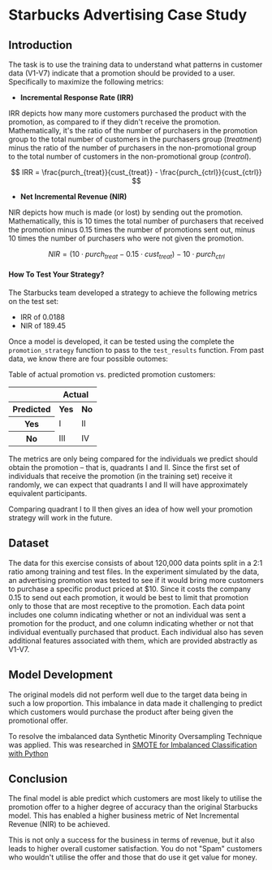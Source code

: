 # Starbucks Advertising Case Study

## Introduction
The task is to use the training data to understand what patterns in customer data (V1-V7) indicate that a promotion should be provided to a user. Specifically to maximize the following metrics:

* **Incremental Response Rate (IRR)**

IRR depicts how many more customers purchased the product with the promotion, as compared to if they didn't receive the promotion. Mathematically, it's the ratio of the number of purchasers in the promotion group to the total number of customers in the purchasers group (_treatment_) minus the ratio of the number of purchasers in the non-promotional group to the total number of customers in the non-promotional group (_control_).

$$ IRR = \frac{purch_{treat}}{cust_{treat}} - \frac{purch_{ctrl}}{cust_{ctrl}} $$


* **Net Incremental Revenue (NIR)**

NIR depicts how much is made (or lost) by sending out the promotion. Mathematically, this is 10 times the total number of purchasers that received the promotion minus 0.15 times the number of promotions sent out, minus 10 times the number of purchasers who were not given the promotion.

$$ NIR = (10\cdot purch_{treat} - 0.15 \cdot cust_{treat}) - 10 \cdot purch_{ctrl}$$


#### How To Test Your Strategy?

The Starbucks team developed a strategy to achieve the following metrics on the test set:

* IRR of 0.0188
* NIR of 189.45

Once a model is developed, it can be tested using the complete the `promotion_strategy` function to pass to the `test_results` function. From past data, we know there are four possible outomes:

Table of actual promotion vs. predicted promotion customers:  

<table>
<tr><th></th><th colspan = '2'>Actual</th></tr>
<tr><th>Predicted</th><th>Yes</th><th>No</th></tr>
<tr><th>Yes</th><td>I</td><td>II</td></tr>
<tr><th>No</th><td>III</td><td>IV</td></tr>
</table>

The metrics are only being compared for the individuals we predict should obtain the promotion – that is, quadrants I and II.  Since the first set of individuals that receive the promotion (in the training set) receive it randomly, we can expect that quadrants I and II will have approximately equivalent participants.  

Comparing quadrant I to II then gives an idea of how well your promotion strategy will work in the future.

## Dataset
The data for this exercise consists of about 120,000 data points split in a 2:1 ratio among training and test files. In the experiment simulated by the data, an advertising promotion was tested to see if it would bring more customers to purchase a specific product priced at $10. Since it costs the company 0.15 to send out each promotion, it would be best to limit that promotion only to those that are most receptive to the promotion. Each data point includes one column indicating whether or not an individual was sent a promotion for the product, and one column indicating whether or not that individual eventually purchased that product. Each individual also has seven additional features associated with them, which are provided abstractly as V1-V7.

## Model Development
The original models did not perform well due to the target data being in such a low proportion. This imbalance in data made it challenging to predict which customers would purchase the product after being given the promotional offer.

To resolve the imbalanced data Synthetic Minority Oversampling Technique was applied. This was researched in [SMOTE for Imbalanced Classification with Python](https://machinelearningmastery.com/smote-oversampling-for-imbalanced-classification/)

## Conclusion
The final model is able predict which customers are most likely to utilise the promotion offer to a higher degree of accuracy than the original Starbucks model. This has enabled a higher business metric of Net Incremental Revenue (NIR) to be achieved.

This is not only a success for the business in terms of revenue, but it also leads to higher overall customer satisfaction. You do not "Spam" customers who wouldn't utilise the offer and those that do use it get value for money.
